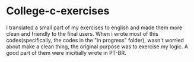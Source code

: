 # College-c-exercises
I translated a small part of my exercises to english and made them more clean and friendly to the final users. When i wrote most of this codes(specifically, the codes in the "in progress" folder), wasn't worried about make a clean thing, the original purpose was to exercise my logic. A good part of them were inicitially wrote in PT-BR.
 
